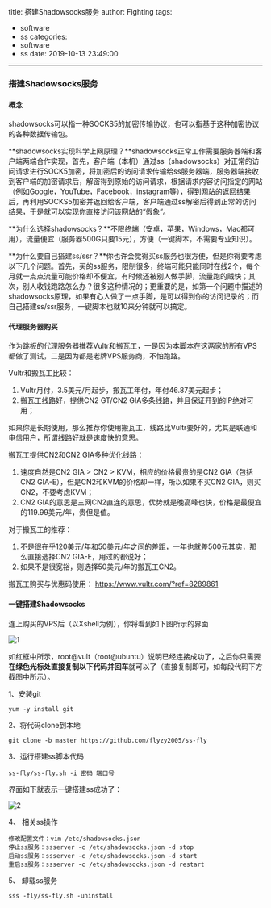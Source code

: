 title: 搭建Shadowsocks服务
author: Fighting
tags:
  - software
  - ss
categories:
  - software
  - ss
date: 2019-10-13 23:49:00
---
### 搭建Shadowsocks服务

#### 概念

 shadowsocks可以指一种SOCKS5的加密传输协议，也可以指基于这种加密协议的各种数据传输包。 

**shadowsocks实现科学上网原理？**shadowsocks正常工作需要服务器端和客户端两端合作实现，首先，客户端（本机）通过ss（shadowsocks）对正常的访问请求进行SOCK5加密，将加密后的访问请求传输给ss服务器端，服务器端接收到客户端的加密请求后，解密得到原始的访问请求，根据请求内容访问指定的网站（例如Google，YouTube，Facebook，instagram等），得到网站的返回结果后，再利用SOCKS5加密并返回给客户端，客户端通过ss解密后得到正常的访问结果，于是就可以实现你直接访问该网站的“假象”。

**为什么选择shadowsocks？**不限终端（安卓，苹果，Windows，Mac都可用），流量便宜（服务器500G只要15元），方便（一键脚本，不需要专业知识）。

<!-- more -->

**为什么要自己搭建ss/ssr？**你也许会觉得买ss服务也很方便，但是你得要考虑以下几个问题。首先，买的ss服务，限制很多，终端可能只能同时在线2个，每个月就一点点流量可能价格却不便宜，有时候还被别人做手脚，流量跑的贼快；其次，别人收钱跑路怎么办？很多这种情况的；更重要的是，如第一个问题中描述的shadowsocks原理，如果有心人做了一点手脚，是可以得到你的访问记录的；而自己搭建ss/ssr服务，一键脚本也就10来分钟就可以搞定。



#### 代理服务器购买

作为跳板的代理服务器推荐Vultr和搬瓦工，一是因为本脚本在这两家的所有VPS都做了测试，二是因为都是老牌VPS服务商，不怕跑路。

Vultr和搬瓦工比较：

1. Vultr月付，3.5美元/月起步，搬瓦工年付，年付46.87美元起步；
2. 搬瓦工线路好，提供CN2 GT/CN2 GIA多条线路，并且保证开到的IP绝对可用；

如果你是长期使用，那么推荐你使用搬瓦工，线路比Vultr要好的，尤其是联通和电信用户，所谓线路好就是速度快的意思。

搬瓦工提供CN2和CN2 GIA多种优化线路：

1. 速度自然是CN2 GIA > CN2 > KVM，相应的价格最贵的是CN2 GIA（包括CN2 GIA-E），但是CN2和KVM的价格却一样，所以如果不买CN2 GIA，则买CN2，不要考虑KVM；
2. CN2 GIA的意思是三网CN2直连的意思，优势就是晚高峰也快，价格是最便宜的119.99美元/年，贵但是值。

对于搬瓦工的推荐：

1. 不是很在乎120美元/年和50美元/年之间的差距，一年也就差500元其实，那么直接选择CN2 GIA-E，用过的都说好；
2. 如果不是很宽裕，则选择50美元/年的搬瓦工CN2。

 搬瓦工购买与优惠码使用： https://www.vultr.com/?ref=8289861



#### 一键搭建Shadowsocks

 连上购买的VPS后（以Xshell为例），你将看到如下图所示的界面 

![1](https://zhouqi-blog.oss-cn-shenzhen.aliyuncs.com/img/software/ss/1.png)

 如红框中所示，root@vult（root@ubuntu）说明已经连接成功了，之后你只需要**在绿色光标处直接复制以下代码并回车**就可以了（直接复制即可，如每段代码下方截图中所示）。 



1、安装git

```shell
yum -y install git
```

2、将代码clone到本地

```shell
git clone -b master https://github.com/flyzy2005/ss-fly
```

3、运行搭建ss脚本代码 

```shell
ss-fly/ss-fly.sh -i 密码 端口号
```

界面如下就表示一键搭建ss成功了：

![2](https://zhouqi-blog.oss-cn-shenzhen.aliyuncs.com/img/software/ss/2.png)

4、 相关ss操作 

```shel
修改配置文件：vim /etc/shadowsocks.json
停止ss服务：ssserver -c /etc/shadowsocks.json -d stop
启动ss服务：ssserver -c /etc/shadowsocks.json -d start
重启ss服务：ssserver -c /etc/shadowsocks.json -d restart
```

5、 卸载ss服务 

```shell
sss -fly/ss-fly.sh -uninstall
```